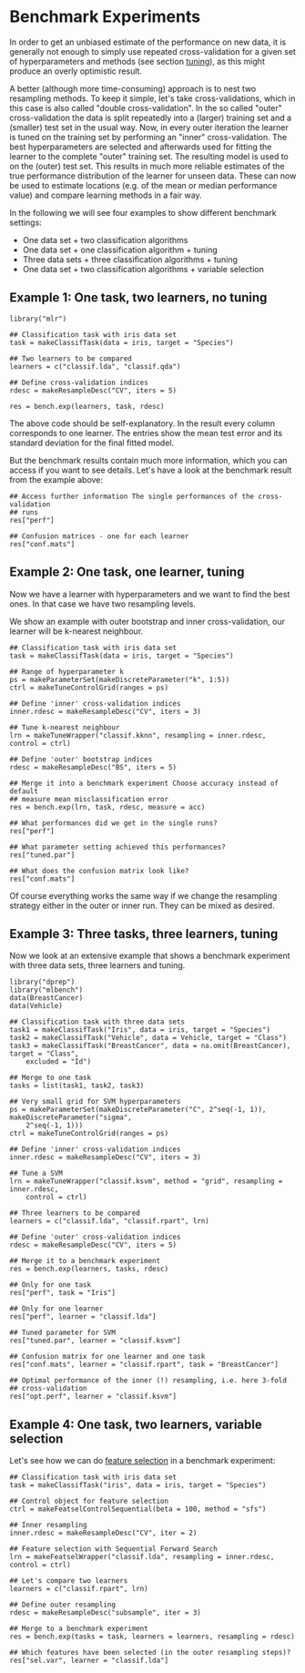 Benchmark Experiments
=====================


In order to get an unbiased estimate of the performance on new data,
it is generally not enough to simply use repeated cross-validation
for a given set of hyperparameters and methods (see section [tuning](tune.md)), 
as this might produce an overly optimistic result.

A better (although more time-consuming) approach is to nest two
resampling methods. To keep it simple, let's take
cross-validations, which in this case is also called "double cross-validation".
In the so called "outer" cross-validation the data is split repeatedly
into a (larger) training set and a (smaller) test set in the usual
way. Now, in every outer iteration the learner is tuned on the
training set by performing an "inner" cross-validation. The best
hyperparameters are selected and afterwards used for fitting the learner 
to the complete "outer" training set. The resulting model is used to
on the (outer) test set. This results in much more reliable
estimates of the true performance distribution of the learner for unseen
data. These can now be used to estimate locations (e.g. of the mean
or median performance value) and compare learning methods in a fair
way.

In the following we will see four examples to show different benchmark settings:

* One data set  +	two classification algorithms
* One data set	+	one classification algorithm	+	tuning
* Three data sets	+	three classification algorithms	+	tuning
* One data set	+	two classification algorithms	+	variable selection


Example 1: One task, two learners, no tuning
----------------------------------------------


```splus
library("mlr")

## Classification task with iris data set
task = makeClassifTask(data = iris, target = "Species")

## Two learners to be compared
learners = c("classif.lda", "classif.qda")

## Define cross-validation indices
rdesc = makeResampleDesc("CV", iters = 5)

res = bench.exp(learners, task, rdesc)
```


The above code should be self-explanatory. In the result every
column corresponds to one learner. The entries show the mean test
error and its standard deviation for the final fitted model.

But the benchmark results contain much more information, which you can
access if you want to see details. Let's have a look at the benchmark
result from the example above:



```splus
## Access further information The single performances of the cross-validation
## runs
res["perf"]

## Confusion matrices - one for each learner
res["conf.mats"]
```

	
Example 2: One task, one learner, tuning
----------------------------------------

Now we have a learner with hyperparameters and we want to find the best ones. In
that case we have two resampling levels.

We show an example with outer bootstrap and inner cross-validation,
our learner will be k-nearest neighbour.


```splus
## Classification task with iris data set
task = makeClassifTask(data = iris, target = "Species")

## Range of hyperparameter k
ps = makeParameterSet(makeDiscreteParameter("k", 1:5))
ctrl = makeTuneControlGrid(ranges = ps)

## Define 'inner' cross-validation indices
inner.rdesc = makeResampleDesc("CV", iters = 3)

## Tune k-nearest neighbour
lrn = makeTuneWrapper("classif.kknn", resampling = inner.rdesc, control = ctrl)

## Define 'outer' bootstrap indices
rdesc = makeResampleDesc("BS", iters = 5)

## Merge it into a benchmark experiment Choose accuracy instead of default
## measure mean misclassification error
res = bench.exp(lrn, task, rdesc, measure = acc)

## What performances did we get in the single runs?
res["perf"]

## What parameter setting achieved this performances?
res["tuned.par"]

## What does the confusion matrix look like?
res["conf.mats"]
```


Of course everything works the same way if we change the resampling
strategy either in the outer or inner run. They can be mixed as desired.

Example 3: Three tasks, three learners, tuning
----------------------------------------------

Now we look at an extensive example that shows a benchmark experiment with three data
sets, three learners and tuning.


```splus
library("dprep")
library("mlbench")
data(BreastCancer)
data(Vehicle)

## Classification task with three data sets
task1 = makeClassifTask("Iris", data = iris, target = "Species")
task2 = makeClassifTask("Vehicle", data = Vehicle, target = "Class")
task3 = makeClassifTask("BreastCancer", data = na.omit(BreastCancer), target = "Class", 
    excluded = "Id")

## Merge to one task
tasks = list(task1, task2, task3)

## Very small grid for SVM hyperparameters
ps = makeParameterSet(makeDiscreteParameter("C", 2^seq(-1, 1)), makeDiscreteParameter("sigma", 
    2^seq(-1, 1)))
ctrl = makeTuneControlGrid(ranges = ps)

## Define 'inner' cross-validation indices
inner.rdesc = makeResampleDesc("CV", iters = 3)

## Tune a SVM
lrn = makeTuneWrapper("classif.ksvm", method = "grid", resampling = inner.rdesc, 
    control = ctrl)

## Three learners to be compared
learners = c("classif.lda", "classif.rpart", lrn)

## Define 'outer' cross-validation indices
rdesc = makeResampleDesc("CV", iters = 5)

## Merge it to a benchmark experiment
res = bench.exp(learners, tasks, rdesc)

## Only for one task
res["perf", task = "Iris"]

## Only for one learner
res["perf", learner = "classif.lda"]

## Tuned parameter for SVM
res["tuned.par", learner = "classif.ksvm"]

## Confusion matrix for one learner and one task
res["conf.mats", learner = "classif.rpart", task = "BreastCancer"]

## Optimal performance of the inner (!) resampling, i.e. here 3-fold
## cross-validation
res["opt.perf", learner = "classif.ksvm"]
```


Example 4: One task, two learners, variable selection
-----------------------------------------------------

Let's see how we can do [feature selection](feature_selection.md) in
a benchmark experiment:


```splus
## Classification task with iris data set
task = makeClassifTask("iris", data = iris, target = "Species")

## Control object for feature selection
ctrl = makeFeatselControlSequential(beta = 100, method = "sfs")

## Inner resampling
inner.rdesc = makeResampleDesc("CV", iter = 2)

## Feature selection with Sequential Forward Search
lrn = makeFeatselWrapper("classif.lda", resampling = inner.rdesc, control = ctrl)

## Let's compare two learners
learners = c("classif.rpart", lrn)

## Define outer resampling
rdesc = makeResampleDesc("subsample", iter = 3)

## Merge to a benchmark experiment
res = bench.exp(tasks = task, learners = learners, resampling = rdesc)

## Which features have been selected (in the outer resampling steps)?
res["sel.var", learner = "classif.lda"]
```


<!--(
.. |benchmark_processing| image:: /_images/benchmark_processing.png
     :align: middle
     :width: 40em
     :alt: Benchmark processing pipeline
)-->
